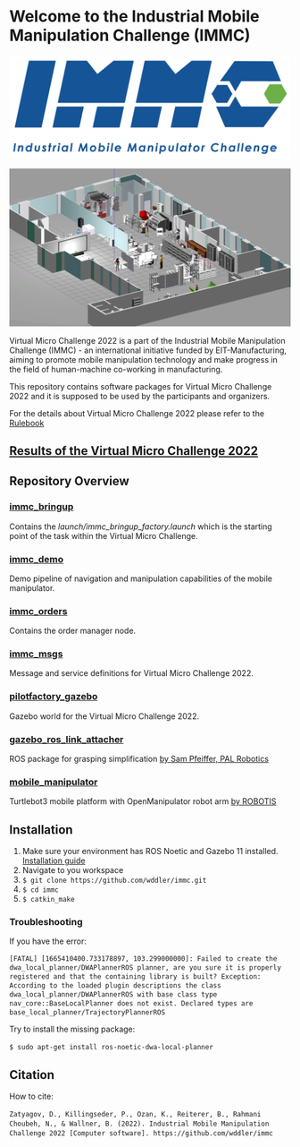 # Welcome to the Industrial Mobile Manipulation Challenge (IMMC)

![alt text](img/immc_logo_withtext.png "IMMC Logo")

![alt text](img/pilotfactory6.png "IMMC Picture")

Virtual Micro Challenge 2022 is a part of the Industrial Mobile Manipulation Challenge (IMMC) - an international initiative funded by EIT-Manufacturing, aiming to promote mobile manipulation technology and make progress in the field of human-machine co-working in manufacturing.

This repository contains software packages for Virtual Micro Challenge 2022 and it is supposed to be used by the participants and organizers.

For the details about Virtual Micro Challenge 2022 please refer to the [Rulebook](immc_virtual_micro_rulebook_2022.pdf)

## [Results of the Virtual Micro Challenge 2022](Virtual_Micro_Challenge_2022_Results)

## Repository Overview

### [immc_bringup](immc_bringup)

Contains the _launch/immc_bringup_factory.launch_ which is the starting point of the task within the Virtual Micro Challenge.

### [immc_demo](immc_demo)

Demo pipeline of navigation and manipulation capabilities of the mobile manipulator.

### [immc_orders](immc_orders)

Contains the order manager node.

### [immc_msgs](immc_msgs)

Message and service definitions for Virtual Micro Challenge 2022.

### [pilotfactory_gazebo](pilotfactory_gazebo)

Gazebo world for the Virtual Micro Challenge 2022.

### [gazebo_ros_link_attacher](gazebo_ros_link_attacher)

ROS package for grasping simplification [by Sam Pfeiffer, PAL Robotics](https://github.com/pal-robotics/gazebo_ros_link_attacher)

### [mobile_manipulator](mobile_manipulator)

Turtlebot3 mobile platform with OpenManipulator robot arm [by ROBOTIS](https://emanual.robotis.com/docs/en/platform/turtlebot3/manipulation/)

## Installation

1. Make sure your environment has ROS Noetic and Gazebo 11 installed. [Installation guide](http://wiki.ros.org/noetic/Installation)
2. Navigate to you workspace
3. `$ git clone https://github.com/wddler/immc.git`
4. `$ cd immc`
5. `$ catkin_make`

### Troubleshooting

If you have the error:

    [FATAL] [1665410400.733178897, 103.299000000]: Failed to create the dwa_local_planner/DWAPlannerROS planner, are you sure it is properly registered and that the containing library is built? Exception: According to the loaded plugin descriptions the class dwa_local_planner/DWAPlannerROS with base class type nav_core::BaseLocalPlanner does not exist. Declared types are  base_local_planner/TrajectoryPlannerROS

Try to install the missing package:

`$ sudo apt-get install ros-noetic-dwa-local-planner`

## Citation

How to cite:

`Zatyagov, D., Killingseder, P., Ozan, K., Reiterer, B., Rahmani Choubeh, N., & Wallner, B. (2022). Industrial Mobile Manipulation Challenge 2022 [Computer software]. https://github.com/wddler/immc`
